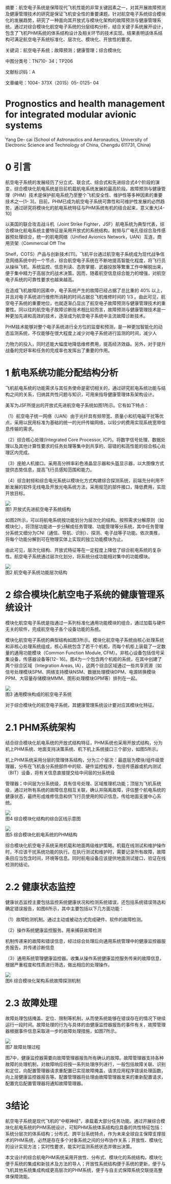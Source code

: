 摘要：航空电子系统是保障现代飞机性能的非常关键因素之一，对其开展故障预测及健康管理技术的研究是保证飞机安全性的重要课题。针对航空电子系统综合模块化的发展趋势，研究了一种面向其开放式与模块化架构的故障预测与健康管理系统。通过对综合模块化航空电子系统的分层结构分析，结合关键子系统展开设计，包含了飞机PHM系统的体系结构设计及相关环节的技术实现。结果表明该体系结构可满足航空电子系统标准化、层次化、模块化、开放性的要求。

关键词：航空电子系统；故障预测；健康管理；综合模块化

中图分类号：TN710- 34；TP206

文献标识码：A

文章编号：1004- 373X（2015）05- 0125- 04

# Prognostics and health management for integrated modular avionic systems

Yang De- cai (School of Astronautics and Aeronautics, University of Electronic Science and Technology of China, Chengdu 611731, China)

# 0 引言

航空电子系统的发展经历了分立式、联合式、综合式和先进综合式4个阶段的演变，综合模块化航电系统是目前机载航电系统发展的最高阶段。故障预测与健康管理（PHM）技术是保护航电系统乃至整个飞机安全性、维护性等多种因素的重要技术之一[1- 3]。目前，PHM已成为航空电子系统可靠性和可维护性发展的必然趋势，通过研究将模块化的航电系统特征与PHM系统有机的结合起来，意义重大[4- 10]

以美国的联合攻击战斗机（Joint Strike Fighter，JSF）航电系统为典型代表，综合模块化航电系统主要特征是采用开放式的系统结构，射频与广电孔径综合及传感器预处理综合，统一的航电网络（Unified Avionics Network，UAN）互连，商用货架（Commercial Off The

Shelf，COTS）产品与创新技术[11]。飞机平台通过航空电子系统成为现代战争信息网络系统中的一个节点，综合航空电子系统在不断地提高智能化程度，将飞行员从操纵飞机、系统监控、信息判读、态势掌握、武器投放等繁重工作中解脱出来，便于集中精力于高层次的战术决策。因而，随着航空信息综合能力的增强，对航空电子系统的可靠性要求也越来越高。

在造成飞机故障的因素中，电子系统产生的故障已经占据了总比重的  $40\%$  以上，并且对电子系统进行维修所消耗的时间占据总飞机维修时间的  $1 / 3$  。由此可见，航空电子系统的重要地位，也就逐渐凸显出了航空电子故障预测与健康管理技术的重要性。同以往的航空电子故障诊断技术相比较而言，故障预测与健康管理技术是一种更加先进和高效的技术，逐渐成为航空电子系统中主流故障诊断技术。

PHM技术能够对整个电子系统进行全方位的监督和预测，是一种更加智能化的动态监测系统，不仅能够在很大程度上减少对电子系统进行监测的时间，减少人

力物力的投入，同时还能大幅度地降低维修费用，提高经济效益。另外，对于提升战备的完好率和任务的完成率也发挥出了重要的作用。

# 1 航电系统功能分配结构分析

飞机航电系统的功能需求与其任务使命是密切相关的，通过研究航电系统功能与结构之间的关系，归纳其共性问题与知识，可用来指导健康管理体系架构设计。

美军为JSF所提出的开放式先进航空电子系统如图1所示。它有如下特点：

（1）航空电子统一网络（UAN）由于光纤具有频带宽、质量小和抗电磁干扰等优点，采用以民用标准为基础的统一的光纤传输网络，以较少的费用实现系统宽带信息传输的需求。

（2）综合核心处理(Integrated Core Processor, ICP)。将数字信号处理、数据处理以及其他计算性要求的任务处理等集中到共享的、容错的和高性能的综合核心处理区内完成。

（3）座舱人机接口。采用高分辨率彩色液晶显示器和头盔显示器，以大图像方式提供态势信息，提高飞行员感知范围和能力。

（4）综合射频和综合电光系统以模块化方式构建综合探测系统，前端充分利用不断发展的软件无线电及开放光电系统方法，采用规范的部件接口，降低费用，实现开放目标。

![](https://cdn-mineru.openxlab.org.cn/result/2025-09-13/6aeceb26-b0c4-401c-9488-78b30fde8aa9/0de1e0fc457af1628a221a45b347da3c793f7e704ad83fb9995d39abd9e27db0.jpg)  
图1 开放式先进航空电子系统结构

如图2所示，可以将航电系统按功能划分为层次化的结构。按照需求分解原则（如模块化），将顶层功能进一步分解成任务管理、功能管理等分系统，其中任务管理分系统又细分为CNI（通信、导航、识别）、探测、电子战等子功能。依次类推，将每个功能分解到可在物理实体上实现的独立功能模块为止。

由此可见，层次化结构、开放式特征等在一定程度上降低了综合航电系统的复杂性。航空电子系统通过层次化划分，将系统分成功能相对集中的功能模块。

![](https://cdn-mineru.openxlab.org.cn/result/2025-09-13/6aeceb26-b0c4-401c-9488-78b30fde8aa9/a186700c9b2ffbdcd5d86c033f9abf943efa3671f436d21597d3143958769b0e.jpg)  
图2 航空电子系统功能层次结构

# 2 综合模块化航空电子系统的健康管理系统设计

模块化航空电子系统是指通过一系列标准化通用功能模块的组合，通过加载与硬件无关的软件，完成航空电子各个设备功能的系统。

模块化航空电子系统的典型结构如图3所示。模块化航空电子系统由核心处理系统和非核心处理系统组成，核心系统包含了若干个机柜，而每个机柜上装载了一定数量的通用功能模块（Common Function Module, CFM）。非核心设备包括信号采集设备，传感器设备等[12- 16]。图4为一个包含两个机柜的系统，在其中创建了两个综合区域（Integration Areas, IA），这两个综合区域通过一些共享资源（如信号处理模块SPM、网络支持模块NSM、数据处理模块DPM、电源转换模块PPM、大容量存储模块MMM、图形处理模块GPM等）排列在一起。

![](https://cdn-mineru.openxlab.org.cn/result/2025-09-13/6aeceb26-b0c4-401c-9488-78b30fde8aa9/496928e4e731d2aa25ba5dbeb9ec1f6b5776cb166685d25bed3ed69d97634b23.jpg)  
图3 通用模块构成的航空电子系统

对于综合模块化的航空电子系统，其健康管理系统设计要对应其模块化特征。

# 2.1 PHM系统架构

结合综合模块化航电系统的开放式结构特征，PHM系统也采用开放式结构，分为机上PHM系统、地面支持决策系统、机下机上系统接口三个部分，如图5所示。

机上PHM系统采用分层的管理体系结构，分为三个层次：最底层为模块/组件级管理器，分布在飞机各分系统部件中的软、硬件监控程序，包括传感器或机内测试（BIT）设备，将有关信息直接提交给中间层的分系统级

管理器；中间层为分系统级，具有信号处理、区域推理机功能；顶层为飞机系统级，通过对所有系统的故障信息相互关联，确认并隔离故障，评估整个航电系统的健康状态，最终形成维修信息和供飞行员使用的知识信息，传给地面支援中心系统。

![](https://cdn-mineru.openxlab.org.cn/result/2025-09-13/6aeceb26-b0c4-401c-9488-78b30fde8aa9/1c0b4d490d07186aedf40e5eca7e1acc7baec75dcff95fe645b9ad2919d8d804.jpg)  
图4 综合模块化结构的综合区线示意图

![](https://cdn-mineru.openxlab.org.cn/result/2025-09-13/6aeceb26-b0c4-401c-9488-78b30fde8aa9/5c80744f9b55ee7f3ca86d8e5557c3e253e67688ed30d643fbc936ffeb392028.jpg)  
图5 综合模块化航电系统的PHM结构

综合模块化航空电子系统采用机载和地面两级维护策略。机载在线测试和维护操作时，不应该干扰系统功能的执行。在执行测试和维护时，需要记录所有故障，故障条目应当包含时间，环境等信息。同时航电设备应该提供地面测试接口，验证在线检测的结论。

# 2.2 健康状态监控

健康状态监控主要包括监控系统健康状况和检测系统错误，还包括系统错误筛选和确定错误报告，如图6所示，其中主要包括以下几方面功能：

（1）故障检测机制。通过主动或被动方式完成硬件、软件的故障检测。

（2）操作系统健康监控服务。用来捕获故障检测

机制传递来的故障和错误信息，经过综合处理后向通用系统管理中的健康监控器服务报告，并传递诊断信息

（3）通用系统管理健康监控器。收集从操作系统健康监控服务传来的故障信息，根据严重程度和性质进行筛选，做出相应的处理操作。

![](https://cdn-mineru.openxlab.org.cn/result/2025-09-13/6aeceb26-b0c4-401c-9488-78b30fde8aa9/87b278f61079647a7a09eaea94b7cc5b7bf8aa1f7d2c1c4bd7d66f9d1886ba5b.jpg)  
图6 综合模块化架构系统故障探测机制

# 2.3 故障处理

故障处理包括掩盖、定位、限制等机制，从而使系统能够在错误存在的情况下继续运行一段时间。故障处理的行为与具体的由健康监控器报告的事件有关，故障管理器根据事件信息采取进一步的故障处理措施，如图7所示。

![](https://cdn-mineru.openxlab.org.cn/result/2025-09-13/6aeceb26-b0c4-401c-9488-78b30fde8aa9/70c4565180daed303ec7b49b3b1b9460f1e6684bb1b207a4fc4137131a5a1478.jpg)  
图7 故障处理过程

图7中，健康监控器需要向故障管理器报告所有确认的故障。故障管理器支持各种故障的处理机制，对故障响应将按一系列处理序列进行，一般包括故障关联、识别和定位，向配置管理器请求重配置已实现故障掩盖，请求应用程序错误处理函数，向上层健康监控器报告等。配置管理器将处理由故障管理器发来的重新配置请求，配置完后配置管理器将通知故障管理器。

# 3结论

航空电子系统是现代飞机的“中枢神经”，承载着大部分任务功能。通过开展综合模块化航电系统的PHM系统设计，可知PHM系统体系结构应具备的共性特征包括：系统分层次的体系结构；分布式、跨平台系统特点，作为未来全球自主保障支撑技术的PHM系统，必然是存在多个对象系统之间的分布协作关系；开放性、模块化的设计实现方法；实时性要求，能实时监测系统状态并做出决策。

本文设计的综合航电PHM系统采用开放性、分布式、模块化的系统结构，模块化便于系统的集成和新技术及方法的导人；开放性系统结构便于系统的更新，便于与飞机其他系统集成构成更高层次的PHM系统，便于与自主式保障系统交联提高整体保障效能。